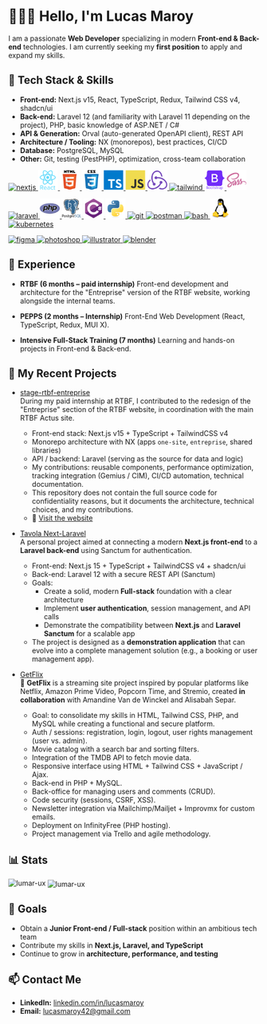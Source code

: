 # 🏄🏼‍♂️ Hello, I'm Lucas Maroy

I am a passionate **Web Developer** specializing in modern **Front-end & Back-end** technologies.
I am currently seeking my **first position** to apply and expand my skills.


## 🚀 Tech Stack & Skills

  - **Front-end:** Next.js v15, React, TypeScript, Redux, Tailwind CSS v4, shadcn/ui
  - **Back-end:** Laravel 12 (and familiarity with Laravel 11 depending on the project), PHP, basic knowledge of ASP.NET / C\#
  - **API & Generation:** Orval (auto-generated OpenAPI client), REST API
  - **Architecture / Tooling:** NX (monorepos), best practices, CI/CD
  - **Database:** PostgreSQL, MySQL
  - **Other:** Git, testing (PestPHP), optimization, cross-team collaboration

<!-- Frontend -->
<p align="left">
  <!-- Frameworks Frontend -->
  <a href="https://nextjs.org/" target="_blank" rel="noreferrer">
    <img src="https://cdn.brandfetch.io/id2alue-rx/theme/dark/idqNI71Hra.svg?c=1dxbfHSJFAPEGdCLU4o5B" alt="nextjs" width="40" height="40"/>
  </a>
  <a href="https://reactjs.org/" target="_blank" rel="noreferrer">
    <img src="https://raw.githubusercontent.com/devicons/devicon/master/icons/react/react-original-wordmark.svg" alt="react" width="40" height="40"/>
  </a>
  <!-- HTML / CSS / JS -->
  <a href="https://www.w3.org/html/" target="_blank" rel="noreferrer">
    <img src="https://raw.githubusercontent.com/devicons/devicon/master/icons/html5/html5-original-wordmark.svg" alt="html5" width="40" height="40"/>
  </a>
  <a href="https://www.w3schools.com/css/" target="_blank" rel="noreferrer">
    <img src="https://raw.githubusercontent.com/devicons/devicon/master/icons/css3/css3-original-wordmark.svg" alt="css3" width="40" height="40"/>
  </a>
  <a href="https://www.typescriptlang.org/" target="_blank" rel="noreferrer">
    <img src="https://raw.githubusercontent.com/devicons/devicon/master/icons/typescript/typescript-original.svg" alt="typescript" width="40" height="40"/>
  </a>
  <a href="https://developer.mozilla.org/en-US/docs/Web/JavaScript" target="_blank" rel="noreferrer">
    <img src="https://raw.githubusercontent.com/devicons/devicon/master/icons/javascript/javascript-original.svg" alt="javascript" width="40" height="40"/>
  </a>
  <!-- React Add-ons -->
  <a href="https://redux.js.org" target="_blank" rel="noreferrer">
    <img src="https://raw.githubusercontent.com/devicons/devicon/master/icons/redux/redux-original.svg" alt="redux" width="40" height="40"/>
  </a>
  
  <!-- CSS Frameworks -->
  <a href="https://tailwindcss.com/" target="_blank" rel="noreferrer">
    <img src="https://www.vectorlogo.zone/logos/tailwindcss/tailwindcss-icon.svg" alt="tailwind" width="40" height="40"/>
  </a>
  <a href="https://getbootstrap.com" target="_blank" rel="noreferrer">
    <img src="https://raw.githubusercontent.com/devicons/devicon/master/icons/bootstrap/bootstrap-plain-wordmark.svg" alt="bootstrap" width="40" height="40"/>
  </a>
  <a href="https://sass-lang.com" target="_blank" rel="noreferrer">
    <img src="https://raw.githubusercontent.com/devicons/devicon/master/icons/sass/sass-original.svg" alt="sass" width="40" height="40"/>
  </a>
</p>

<!-- Backend -->
<p align="left">
  <a href="https://laravel.com/" target="_blank" rel="noreferrer">
    <img src="https://upload.wikimedia.org/wikipedia/commons/9/9a/Laravel.svg" alt="laravel" width="40" height="40"/>
  </a>
  <a href="https://www.php.net" target="_blank" rel="noreferrer">
    <img src="https://raw.githubusercontent.com/devicons/devicon/master/icons/php/php-original.svg" alt="php" width="40" height="40"/>
  </a>
  <a href="https://www.postgresql.org" target="_blank" rel="noreferrer">
    <img src="https://raw.githubusercontent.com/devicons/devicon/master/icons/postgresql/postgresql-original-wordmark.svg" alt="postgresql" width="40" height="40"/>
  </a>
  <a href="https://www.w3schools.com/cs/" target="_blank" rel="noreferrer">
    <img src="https://raw.githubusercontent.com/devicons/devicon/master/icons/csharp/csharp-original.svg" alt="csharp" width="40" height="40"/>
  </a>
  <a href="https://www.python.org" target="_blank" rel="noreferrer">
    <img src="https://raw.githubusercontent.com/devicons/devicon/master/icons/python/python-original.svg" alt="python" width="40" height="40"/>
  </a>
<!-- Outils & DevOps -->
  <a href="https://git-scm.com/" target="_blank" rel="noreferrer">
    <img src="https://www.vectorlogo.zone/logos/git-scm/git-scm-icon.svg" alt="git" width="40" height="40"/>
  </a>
  <a href="https://postman.com" target="_blank" rel="noreferrer">
    <img src="https://www.vectorlogo.zone/logos/getpostman/getpostman-icon.svg" alt="postman" width="40" height="40"/>
  </a>
  <a href="https://www.gnu.org/software/bash/" target="_blank" rel="noreferrer">
    <img src="https://www.vectorlogo.zone/logos/gnu_bash/gnu_bash-icon.svg" alt="bash" width="40" height="40"/>
  </a>
  <a href="https://www.linux.org/" target="_blank" rel="noreferrer">
    <img src="https://raw.githubusercontent.com/devicons/devicon/master/icons/linux/linux-original.svg" alt="linux" width="40" height="40"/>
  </a>
  <a href="https://kubernetes.io" target="_blank" rel="noreferrer">
    <img src="https://www.vectorlogo.zone/logos/kubernetes/kubernetes-icon.svg" alt="kubernetes" width="40" height="40"/>
  </a>
</p>

<!-- Design -->
<p align="left">
  <a href="https://www.figma.com/" target="_blank" rel="noreferrer">
    <img src="https://www.vectorlogo.zone/logos/figma/figma-icon.svg" alt="figma" width="40" height="40"/>
  </a>
  <a href="https://www.photoshop.com/en" target="_blank" rel="noreferrer">
    <img src="https://upload.wikimedia.org/wikipedia/commons/a/af/Adobe_Photoshop_CC_icon.svg" alt="photoshop" width="40" height="40"/>
  </a>
  <a href="https://www.adobe.com/in/products/illustrator.html" target="_blank" rel="noreferrer">
    <img src="https://upload.wikimedia.org/wikipedia/commons/f/fb/Adobe_Illustrator_CC_icon.svg" alt="illustrator" width="40" height="40"/>
  </a>
  <a href="https://www.blender.org/" target="_blank" rel="noreferrer">
    <img src="https://upload.wikimedia.org/wikipedia/commons/0/0c/Blender_logo_no_text.svg" alt="blender" width="40" height="40"/>
  </a>
</p>


## 💼 Experience

  - **RTBF (6 months – paid internship)**
    Front-end development and architecture for the "Entreprise" version of the RTBF website, working alongside the internal teams.

  - **PEPPS (2 months – Internship)**
    Front-End Web Development (React, TypeScript, Redux, MUI X).

  - **Intensive Full-Stack Training (7 months)**
    Learning and hands-on projects in Front-end & Back-end.


## 📂 My Recent Projects

  - [stage-rtbf-entreprise](https://github.com/Lumar-ux/stage-rtbf-entreprise) </br>
    During my paid internship at RTBF, I contributed to the redesign of the "Entreprise" section of the RTBF website, in coordination with the main RTBF Actus site.

      - Front-end stack: Next.js v15 + TypeScript + TailwindCSS v4
      - Monorepo architecture with NX (apps `one-site`, `entreprise`, shared libraries)
      - API / backend: Laravel (serving as the source for data and logic)
      - My contributions: reusable components, performance optimization, tracking integration (Gemius / CIM), CI/CD automation, technical documentation.
      - This repository does not contain the full source code for confidentiality reasons, but it documents the architecture, technical choices, and my contributions.
      - 🔗 [Visit the website](https://www.rtbf.be/et-vous)

  - [Tavola Next-Laravel](https://github.com/Lumar-ux/tavola-next-laravel) </br>
    A personal project aimed at connecting a modern **Next.js front-end** to a **Laravel back-end** using Sanctum for authentication.

      - Front-end: Next.js 15 + TypeScript + TailwindCSS v4 + shadcn/ui
      - Back-end: Laravel 12 with a secure REST API (Sanctum)
      - Goals:
          - Create a solid, modern **Full-stack** foundation with a clear architecture
          - Implement **user authentication**, session management, and API calls
          - Demonstrate the compatibility between **Next.js** and **Laravel Sanctum** for a scalable app
      - The project is designed as a **demonstration application** that can evolve into a complete management solution (e.g., a booking or user management app).

  - [GetFlix](https://github.com/Lumar-ux/getflixProject) </br>
    🎥 **GetFlix** is a streaming site project inspired by popular platforms like Netflix, Amazon Prime Video, Popcorn Time, and Stremio, created **in collaboration** with Amandine Van de Winckel and Alisabah Separ.

      - Goal: to consolidate my skills in HTML, Tailwind CSS, PHP, and MySQL while creating a functional and secure platform.
      - Auth / sessions: registration, login, logout, user rights management (user vs. admin).
      - Movie catalog with a search bar and sorting filters.
      - Integration of the TMDB API to fetch movie data.
      - Responsive interface using HTML + Tailwind CSS + JavaScript / Ajax.
      - Back-end in PHP + MySQL.
      - Back-office for managing users and comments (CRUD).
      - Code security (sessions, CSRF, XSS).
      - Newsletter integration via Mailchimp/Mailjet + Improvmx for custom emails.
      - Deployment on InfinityFree (PHP hosting).
      - Project management via Trello and agile methodology.


## 📊 Stats

<p><img align="left" src="https://github-readme-stats.vercel.app/api/top-langs?username=lumar-ux&show_icons=true&locale=en&layout=compact" alt="lumar-ux" /></p>
<p>&nbsp;<img align="center" src="https://github-readme-stats.vercel.app/api?username=lumar-ux&show_icons=true&locale=en" alt="lumar-ux" /></p>


## 🎯 Goals

  - Obtain a **Junior Front-end / Full-stack** position within an ambitious tech team
  - Contribute my skills in **Next.js, Laravel, and TypeScript**
  - Continue to grow in **architecture, performance, and testing**


## 📫 Contact Me

  - **LinkedIn:** [linkedin.com/in/lucasmaroy](https://www.linkedin.com/in/lucasmaroy/)
  - **Email:** [lucasmaroy42@gmail.com](mailto:lucasmaroy42@gmail.com)
